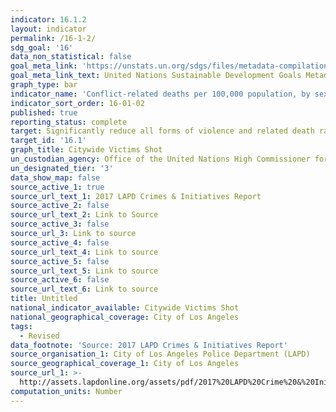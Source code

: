 ```yaml
---
indicator: 16.1.2
layout: indicator
permalink: /16-1-2/
sdg_goal: '16'
data_non_statistical: false
goal_meta_link: 'https://unstats.un.org/sdgs/files/metadata-compilation/Metadata-Goal-16.pdf'
goal_meta_link_text: United Nations Sustainable Development Goals Metadata (PDF 1.3 MB)
graph_type: bar
indicator_name: 'Conflict-related deaths per 100,000 population, by sex, age and cause'
indicator_sort_order: 16-01-02
published: true
reporting_status: complete
target: Significantly reduce all forms of violence and related death rates everywhere
target_id: '16.1'
graph_title: Citywide Victims Shot
un_custodian_agency: Office of the United Nations High Commissioner for Human Rights (OHCHR)
un_designated_tier: '3'
data_show_map: false
source_active_1: true
source_url_text_1: 2017 LAPD Crimes & Initiatives Report
source_active_2: false
source_url_text_2: Link to Source
source_active_3: false
source_url_3: Link to source
source_active_4: false
source_url_text_4: Link to source
source_active_5: false
source_url_text_5: Link to source
source_active_6: false
source_url_text_6: Link to source
title: Untitled
national_indicator_available: Citywide Victims Shot
national_geographical_coverage: City of Los Angeles
tags:
  - Revised
data_footnote: 'Source: 2017 LAPD Crimes & Initiatives Report'
source_organisation_1: City of Los Angeles Police Department (LAPD)
source_geographical_coverage_1: City of Los Angeles
source_url_1: >-
  http://assets.lapdonline.org/assets/pdf/2017%20LAPD%20Crime%20&%20Initiatives.pdf
computation_units: Number
---
```


